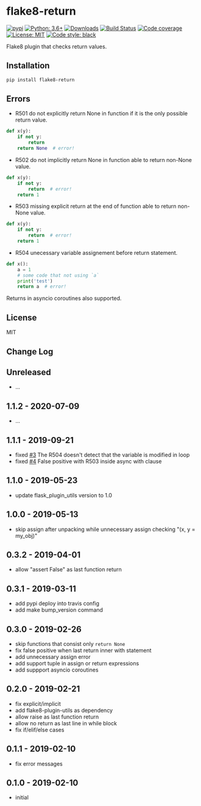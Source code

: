 # flake8-return

[![pypi](https://badge.fury.io/py/flake8-return.svg)](https://pypi.org/project/flake8-return)
[![Python: 3.6+](https://img.shields.io/badge/Python-3.6+-blue.svg)](https://pypi.org/project/flake8-return)
[![Downloads](https://img.shields.io/pypi/dm/flake8-return.svg)](https://pypistats.org/packages/flake8-return)
[![Build Status](https://travis-ci.org/Afonasev/flake8-return.svg?branch=master)](https://travis-ci.org/Afonasev/flake8-return)
[![Code coverage](https://codecov.io/gh/afonasev/flake8-return/branch/master/graph/badge.svg)](https://codecov.io/gh/afonasev/flake8-return)
[![License: MIT](https://img.shields.io/badge/License-MIT-green.svg)](https://en.wikipedia.org/wiki/MIT_License)
[![Code style: black](https://img.shields.io/badge/code%20style-black-000000.svg)](https://github.com/ambv/black)

Flake8 plugin that checks return values.

## Installation

```bash
pip install flake8-return
```

## Errors

* R501 do not explicitly return None in function if it is the only possible return value.

```python
def x(y):
    if not y:
        return
    return None  # error!
```

* R502 do not implicitly return None in function able to return non-None value.

```python
def x(y):
    if not y:
        return  # error!
    return 1
```

* R503 missing explicit return at the end of function able to return non-None value.

```python
def x(y):
    if not y:
        return  # error!
    return 1
```

* R504 unecessary variable assignement before return statement.

```python
def x():
    a = 1
    # some code that not using `a`
    print('test')
    return a  # error!
```

Returns in asyncio coroutines also supported.

## License

MIT

## Change Log

Unreleased
-----

* ...

1.1.2 - 2020-07-09
-----

* ...

1.1.1 - 2019-09-21
-----

* fixed [#3](https://github.com/afonasev/flake8-return/issues/3) The R504 doesn't detect that the variable is modified in loop
* fixed [#4](https://github.com/afonasev/flake8-return/issues/4) False positive with R503 inside async with clause

1.1.0 - 2019-05-23
-----

* update flask_plugin_utils version to 1.0

1.0.0 - 2019-05-13
-----

* skip assign after unpacking while unnecessary assign checking "(x, y = my_obj)"

0.3.2 - 2019-04-01
-----

* allow "assert False" as last function return

0.3.1 - 2019-03-11
-----

* add pypi deploy into travis config
* add make bump_version command

0.3.0 - 2019-02-26
-----

* skip functions that consist only `return None`
* fix false positive when last return inner with statement
* add unnecessary assign error
* add support tuple in assign or return expressions
* add suppport asyncio coroutines

0.2.0 - 2019-02-21
-----

* fix explicit/implicit
* add flake8-plugin-utils as dependency
* allow raise as last function return
* allow no return as last line in while block
* fix if/elif/else cases

0.1.1 - 2019-02-10
-----

* fix error messages

0.1.0 - 2019-02-10
-----

* initial

